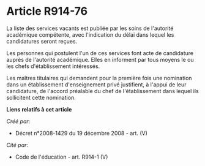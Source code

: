 # Article R914-76

La liste des services vacants est publiée par les soins de l'autorité académique  compétente, avec l'indication du délai dans
lequel les candidatures seront  reçues.

Les personnes qui postulent l'un de ces services font  acte de candidature auprès de l'autorité académique. Elles en
informent par tous  moyens le ou les chefs d'établissement intéressés.

Les maîtres  titulaires qui demandent pour la première fois une nomination dans un  établissement d'enseignement privé
justifient, à l'appui de leur candidature, de  l'accord préalable du chef de l'établissement dans lequel ils sollicitent
cette  nomination.

**Liens relatifs à cet article**

_Créé par_:

  - Décret n°2008-1429 du 19 décembre 2008 - art. (V)

_Cité par_:

  - Code de l'éducation - art. R914-1 (V)
